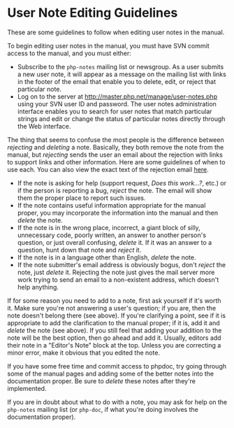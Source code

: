 # User Note Editing Guidelines
These are some guidelines to follow when editing user notes in the manual.

To begin editing user notes in the manual, you must have SVN commit access to the manual, and you must either:
- Subscribe to the `php-notes` mailing list or newsgroup. As a user submits a new user note, it will appear
  as a message on the mailing list with links in the footer of the email that enable you to delete, edit,
  or reject that particular note.
- Log on to the server at http://master.php.net/manage/user-notes.php using your SVN user ID and password.
  The user notes administration interface enables you to search for user notes that match particular strings
  and edit or change the status of particular notes directly through the Web interface.

The thing that seems to confuse the most people is the difference between *rejecting* and *deleting* a note.
Basically, they both remove the note from the manual, but *rejecting* sends the user an email about the rejection
with links to support links and other information. Here are some guidelines of when to use each. You can also view
the exact text of the rejection email [here](http://git.php.net/?p=web/master.git;a=blob;f=manage/user-notes.php;hb=HEAD).
- If the note is asking for help (support request, *Does this work...?*, etc.) or if the person is reporting a bug,
  *reject* the note. The email will show them the proper place to report such issues.
- If the note contains useful information appropriate for the manual proper, you may incorporate the information
  into the manual and then *delete* the note.
- If the note is in the wrong place, incorrect, a giant block of silly, unnecessary code, poorly written, an answer
  to another person's question, or just overall confusing, *delete* it. If it was an answer to a question, hunt down
  that note and *reject* it.
- If the note is in a language other than English, *delete* the note.
- If the note submitter's email address is obviously bogus, don't *reject* the note, just *delete* it.
  Rejecting the note just gives the mail server more work trying to send an email to a non-existent address,
  which doesn't help anything.

If for some reason you need to add to a note, first ask yourself if it's worth it. Make sure you're not answering
a user's question; if you are, then the note doesn't belong there (see above). If you're clarifying a point, see
if it is appropriate to add the clarification to the manual proper; if it is, add it and *delete* the note (see above).
If you still feel that adding your addition to the note will be the best option, then go ahead and add it. Usually, editors
add their note in a "Editor's Note" block at the top. Unless you are correcting a minor error, make it obvious that you edited the note.

If you have some free time and commit access to phpdoc, try going through some of the manual pages and adding some of
the better notes into the documentation proper. Be sure to *delete* these notes after they're implemented.

If you are in doubt about what to do with a note, you may ask for help on the `php-notes` mailing list (or `php-doc`,
if what you're doing involves the documentation proper).

